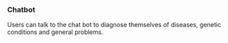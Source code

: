 ### Chatbot

Users can talk to the chat bot to diagnose themselves of diseases, genetic conditions and general problems.


